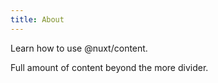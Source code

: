 ```yaml
---
title: About
---
```


Learn how to use @nuxt/content.
<!--more-->

Full amount of content beyond the more divider.
